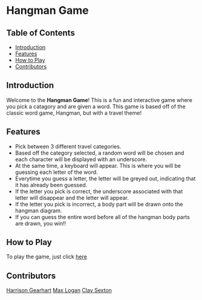 # Hangman Game

## Table of Contents
- [Introduction](#introduction)
- [Features](#features)
- [How to Play](#How-to-Play)
- [Contributors](#contributors)

## Introduction
Welcome to the **Hangman Game**! This is a fun and interactive game where you pick a catagory and are given a word. This game is based off of the classic word game, Hangman, but with a travel theme!

## Features
- Pick between 3 different travel categories.
- Based off the category selected, a random word will be chosen and each character will be displayed with an underscore.
- At the same time, a keyboard will appear. This is where you will be guessing each letter of the word.
- Everytime you guess a letter, the letter will be greyed out, indicating that it has already been guessed.
- If the letter you pick is correct, the underscore associated with that letter will disappear and the letter will appear.
- If the letter you pick is incorrect, a body part will be drawn onto the hangman diagram.
- If you can guess the entire word before all of the hangman body parts are drawn, you win!!

## How to Play
To play the game, just click [here](https://harrisongearhart.github.io/Hangman-Game/)


## Contributors
[Harrison Gearhart](https://github.com/HarrisonGearhart)
[Max Logan](https://github.com/)
[Clay Sexton](https://github.com/maxnchief)
